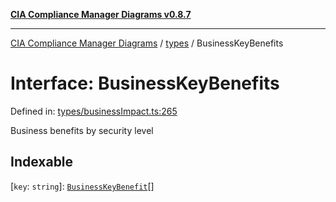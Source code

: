 [**CIA Compliance Manager Diagrams v0.8.7**](../../README.md)

***

[CIA Compliance Manager Diagrams](../../modules.md) / [types](../README.md) / BusinessKeyBenefits

# Interface: BusinessKeyBenefits

Defined in: [types/businessImpact.ts:265](https://github.com/Hack23/cia-compliance-manager/blob/c1b03266cad85c2f58531e3fd0aea147fa649ae0/src/types/businessImpact.ts#L265)

Business benefits by security level

## Indexable

\[`key`: `string`\]: [`BusinessKeyBenefit`](BusinessKeyBenefit.md)[]

